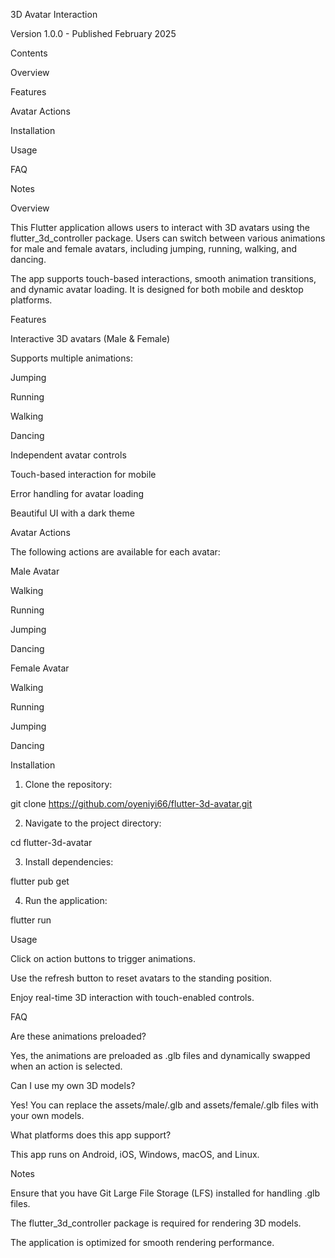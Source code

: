 3D Avatar Interaction

Version 1.0.0 - Published February 2025

Contents

Overview

Features

Avatar Actions

Installation

Usage

FAQ

Notes


Overview

This Flutter application allows users to interact with 3D avatars using the flutter_3d_controller package. Users can switch between various animations for male and female avatars, including jumping, running, walking, and dancing.

The app supports touch-based interactions, smooth animation transitions, and dynamic avatar loading. It is designed for both mobile and desktop platforms.

Features

Interactive 3D avatars (Male & Female)

Supports multiple animations:

Jumping

Running

Walking

Dancing


Independent avatar controls

Touch-based interaction for mobile

Error handling for avatar loading

Beautiful UI with a dark theme


Avatar Actions

The following actions are available for each avatar:

Male Avatar

Walking

Running

Jumping

Dancing


Female Avatar

Walking

Running

Jumping

Dancing


Installation

1. Clone the repository:

git clone https://github.com/oyeniyi66/flutter-3d-avatar.git


2. Navigate to the project directory:

cd flutter-3d-avatar


3. Install dependencies:

flutter pub get


4. Run the application:

flutter run



Usage

Click on action buttons to trigger animations.

Use the refresh button to reset avatars to the standing position.

Enjoy real-time 3D interaction with touch-enabled controls.


FAQ

Are these animations preloaded?

Yes, the animations are preloaded as .glb files and dynamically swapped when an action is selected.

Can I use my own 3D models?

Yes! You can replace the assets/male/.glb and assets/female/.glb files with your own models.

What platforms does this app support?

This app runs on Android, iOS, Windows, macOS, and Linux.

Notes

Ensure that you have Git Large File Storage (LFS) installed for handling .glb files.

The flutter_3d_controller package is required for rendering 3D models.

The application is optimized for smooth rendering performance.





